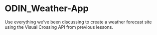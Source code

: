 # ODIN_Weather-App
Use everything we’ve been discussing to create a weather forecast site using the Visual Crossing API from previous lessons.

